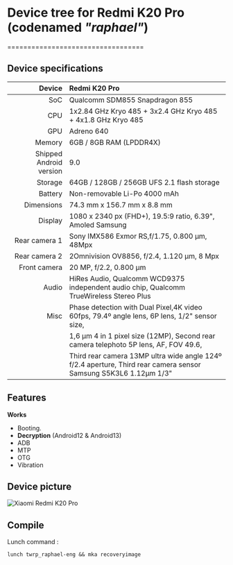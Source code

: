 # Device tree for Redmi K20 Pro (codenamed _"raphael"_)

==================================
## Device specifications

| Device                  | Redmi K20 Pro                                                 |
| ----------------------: | :------------------------------------------------------------ |
| SoC                     | Qualcomm SDM855 Snapdragon 855                                |
| CPU                     | 1x2.84 GHz Kryo 485 + 3x2.4 GHz Kryo 485 + 4x1.8 GHz Kryo 485 |
| GPU                     | Adreno 640                                                    |
| Memory                  | 6GB / 8GB RAM (LPDDR4X)                                       |
| Shipped Android version | 9.0                                                           |
| Storage                 | 64GB / 128GB / 256GB UFS 2.1 flash storage                    |
| Battery                 | Non-removable Li-Po 4000 mAh                                  |
| Dimensions              | 74.3 mm x 156.7 mm x 8.8 mm                                   |
| Display                 |1080 x 2340 px (FHD+), 19.5:9 ratio, 6.39", Amoled Samsung     |
| Rear camera 1           | Sony IMX586 Exmor RS,f/1.75, 0.800 µm, 48Mpx                  |
| Rear camera 2           | 2Omnivision OV8856, f/2.4, 1.120 µm, 8 Mpx                    |
| Front camera            | 20 MP, f/2.2, 0.800 µm                                        |
| Audio | HiRes Audio, Qualcomm WCD9375 independent audio chip, Qualcomm TrueWireless Stereo Plus |
| Misc  | Phase detection with Dual Pixel,4K video 60fps, 79.4º angle lens, 6P lens, 1/2" sensor size,
|       |1,6 μm 4 in 1 pixel size (12MP), Second rear camera telephoto 5P lens, AF, FOV 49.6, 
|       |Third rear camera 13MP ultra wide angle 124º f/2.4 aperture, Third rear camera sensor Samsung S5K3L6 1.12μm 1/3" |

## Features 
**Works**

- Booting.
- **Decryption** (Android12 & Android13)
- ADB
- MTP
- OTG
- Vibration

## Device picture
![Xiaomi Redmi K20 Pro](https://camo.githubusercontent.com/a3c8df8a8a9d3c1f31ee082e779e7fd5545d2dc6cdd5defbe1e5a8f047e8fc3e/68747470733a2f2f69312e6d6966696c652e636e2f662f692f323031392f7265646d696b323070726f2f73656374696f6e32375f696d67332e6a70673f)

## Compile

Lunch command :
```
lunch twrp_raphael-eng && mka recoveryimage
```
